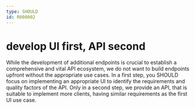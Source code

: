 ```yaml
---
type: SHOULD
id: R000002
---
```


# develop UI first, API second

While the development of additional endpoints is crucial to establish a comprehensive and vital API ecosystem, we do not want to build endpoints upfront without the appropriate use cases.
In a first step, you SHOULD focus on implementing an appropriate UI to identify the requirements and quality factors of the API.
Only in a second step, we provide an API, that is suitable to implement more clients, having similar requirements as the first UI use case.
